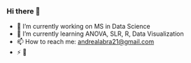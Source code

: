 ### Hi there 👋

<!--
**andrealabra/andrealabra** is a ✨ _special_ ✨ repository because its `README.md` (this file) appears on your GitHub profile.

Here are some ideas to get you started:
-->

- 🔭 I’m currently working on MS in Data Science 
- 🌱 I’m currently learning ANOVA, SLR, R, Data Visualization 
- 📫 How to reach me: andrealabra21@gmail.com 
- ⚡ 📸

